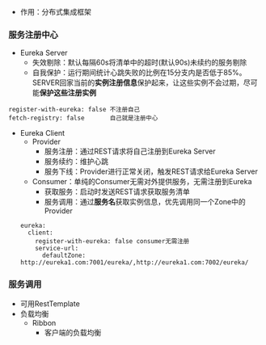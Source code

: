 - 作用：分布式集成框架

### 服务注册中心
- Eureka Server
  - 失效剔除：默认每隔60s将清单中的超时(默认90s)未续约的服务剔除
  - 自我保护：运行期间统计心跳失败的比例在15分支内是否低于85%。SERVER回家当前的**实例注册信息**保护起来，让这些实例不会过期，尽可能**保护这些注册实例**
```
register-with-eureka: false 不注册自己
fetch-registry: false       自己就是注册中心
```
- Eureka Client
  - Provider
    - 服务注册：通过REST请求将自己注册到Eureka Server
    - 服务续约：维护心跳
    - 服务下线：Provider进行正常关闭，触发REST请求给Eureka Server
  - Consumer：单纯的Consumer无需对外提供服务，无需注册到Eureka
    - 获取服务：启动时发送REST请求获取服务清单
    - 服务调用：通过**服务名**获取实例信息，优先调用同一个Zone中的Provider
  ```
  eureka:
    client:
      register-with-eureka: false consumer无需注册
      service-url:
        defaultZone: http://eureka1.com:7001/eureka/,http://eureka1.com:7002/eureka/
  ```
 
 ### 服务调用
 - 可用RestTemplate
 - 负载均衡
   - Ribbon
     - 客户端的负载均衡
